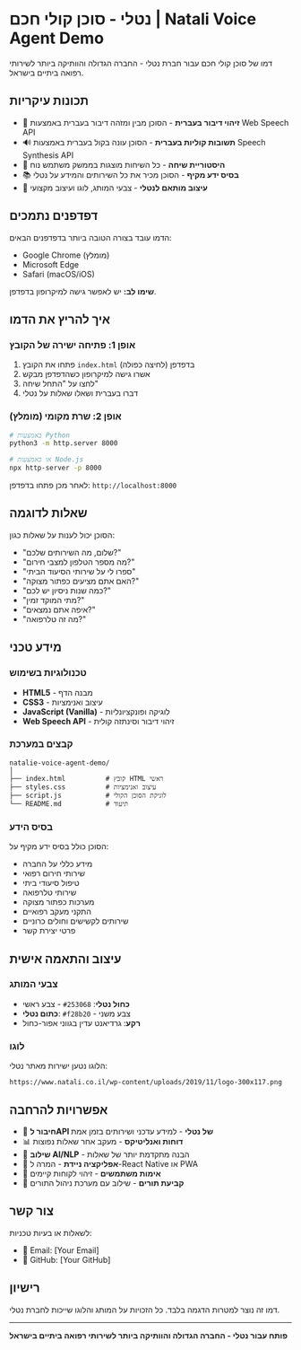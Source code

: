 # נטלי - סוכן קולי חכם | Natali Voice Agent Demo

דמו של סוכן קולי חכם עבור חברת נטלי - החברה הגדולה והוותיקה ביותר לשירותי רפואה ביתיים בישראל.

## תכונות עיקריות

- 🎤 **זיהוי דיבור בעברית** - הסוכן מבין ומזהה דיבור בעברית באמצעות Web Speech API
- 🔊 **תשובות קוליות בעברית** - הסוכן עונה בקול בעברית באמצעות Speech Synthesis API
- 💬 **היסטוריית שיחה** - כל השיחות מוצגות בממשק משתמש נוח
- 📚 **בסיס ידע מקיף** - הסוכן מכיר את כל השירותים והמידע על נטלי
- 🎨 **עיצוב מותאם לנטלי** - צבעי המותג, לוגו ועיצוב מקצועי

## דפדפנים נתמכים

הדמו עובד בצורה הטובה ביותר בדפדפנים הבאים:
- Google Chrome (מומלץ)
- Microsoft Edge
- Safari (macOS/iOS)

**שימו לב:** יש לאפשר גישה למיקרופון בדפדפן.

## איך להריץ את הדמו

### אופן 1: פתיחה ישירה של הקובץ

1. פתחו את הקובץ `index.html` בדפדפן (לחיצה כפולה)
2. אשרו גישה למיקרופון כשהדפדפן מבקש
3. לחצו על "התחל שיחה"
4. דברו בעברית ושאלו שאלות על נטלי

### אופן 2: שרת מקומי (מומלץ)

```bash
# באמצעות Python
python3 -m http.server 8000

# או באמצעות Node.js
npx http-server -p 8000
```

לאחר מכן פתחו בדפדפן: `http://localhost:8000`

## שאלות לדוגמה

הסוכן יכול לענות על שאלות כגון:

- "שלום, מה השירותים שלכם?"
- "מה מספר הטלפון למצבי חירום?"
- "ספרו לי על שירותי הסיעוד הביתי"
- "האם אתם מציעים כפתור מצוקה?"
- "כמה שנות ניסיון יש לכם?"
- "מתי המוקד זמין?"
- "איפה אתם נמצאים?"
- "מה זה טלרפואה?"

## מידע טכני

### טכנולוגיות בשימוש

- **HTML5** - מבנה הדף
- **CSS3** - עיצוב ואנימציות
- **JavaScript (Vanilla)** - לוגיקה ופונקציונליות
- **Web Speech API** - זיהוי דיבור וסינתזה קולית

### קבצים במערכת

```
natalie-voice-agent-demo/
│
├── index.html          # קובץ HTML ראשי
├── styles.css          # עיצוב ואנימציות
├── script.js           # לוגיקת הסוכן הקולי
└── README.md           # תיעוד
```

### בסיס הידע

הסוכן כולל בסיס ידע מקיף על:

- מידע כללי על החברה
- שירותי חירום רפואי
- טיפול סיעודי ביתי
- שירותי טלרפואה
- מערכות כפתור מצוקה
- התקני מעקב רפואיים
- שירותים לקשישים וחולים כרוניים
- פרטי יצירת קשר

## עיצוב והתאמה אישית

### צבעי המותג

- **כחול נטלי**: `#253068` - צבע ראשי
- **כתום נטלי**: `#f28b20` - צבע משני
- **רקע**: גרדיאנט עדין בגווני אפור-כחול

### לוגו

הלוגו נטען ישירות מאתר נטלי:
```
https://www.natali.co.il/wp-content/uploads/2019/11/logo-300x117.png
```

## אפשרויות להרחבה

- 🔌 **חיבור לAPI של נטלי** - למידע עדכני ושירותים בזמן אמת
- 📊 **דוחות ואנליטיקס** - מעקב אחר שאלות נפוצות
- 🤖 **שילוב AI/NLP** - הבנה מתקדמת יותר של שאלות
- 📱 **אפליקציה ניידת** - המרה ל-React Native או PWA
- 🔐 **אימות משתמשים** - זיהוי לקוחות קיימים
- 📅 **קביעת תורים** - שילוב עם מערכת ניהול התורים

## צור קשר

לשאלות או בעיות טכניות:
- 📧 Email: [Your Email]
- 🐙 GitHub: [Your GitHub]

## רישיון

דמו זה נוצר למטרות הדגמה בלבד. כל הזכויות על המותג והלוגו שייכות לחברת נטלי.

---

**פותח עבור נטלי - החברה הגדולה והוותיקה ביותר לשירותי רפואה ביתיים בישראל**
